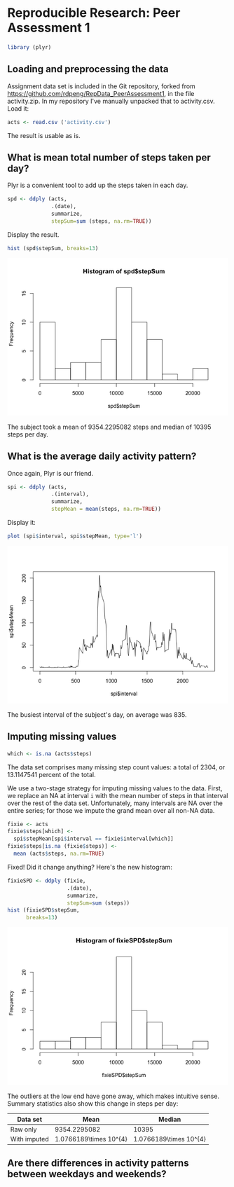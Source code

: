 # Reproducible Research: Peer Assessment 1


```r
library (plyr)
```

## Loading and preprocessing the data

Assignment data set is included in the Git repository, forked from https://github.com/rdpeng/RepData_PeerAssessment1, in the file activity.zip. In my repository I've manually unpacked that to activity.csv. Load it:


```r
acts <- read.csv ('activity.csv')
```

The result is usable as is.

## What is mean total number of steps taken per day?

Plyr is a convenient tool to add up the steps taken in each day.


```r
spd <- ddply (acts,
              .(date), 
              summarize, 
              stepSum=sum (steps, na.rm=TRUE))
```

Display the result.


```r
hist (spd$stepSum, breaks=13)
```

![](PA1_template_files/figure-html/unnamed-chunk-4-1.png) 

The subject took a mean of 9354.2295082 steps and median of 10395 steps per day.

## What is the average daily activity pattern?

Once again, Plyr is our friend.


```r
spi <- ddply (acts,
              .(interval), 
              summarize, 
              stepMean = mean(steps, na.rm=TRUE))
```

Display it:


```r
plot (spi$interval, spi$stepMean, type='l')
```

![](PA1_template_files/figure-html/unnamed-chunk-6-1.png) 

The busiest interval of the subject's day, on average was
835.

## Imputing missing values


```r
which <- is.na (acts$steps)
```

The data set comprises many missing step count values: a total of
2304, or
13.1147541
percent of the total.

We use a two-stage strategy for imputing missing values to the data. First, we replace an NA at interval `i` with the mean number of steps in that interval over the rest of the data set. Unfortunately, many intervals are NA over the entire series; for those we impute the grand mean over all non-NA data.


```r
fixie <- acts
fixie$steps[which] <-
  spi$stepMean[spi$interval == fixie$interval[which]]
fixie$steps[is.na (fixie$steps)] <- 
  mean (acts$steps, na.rm=TRUE)
```

Fixed! Did it change anything? Here's the new histogram:

```r
fixieSPD <- ddply (fixie,
                   .(date), 
                   summarize, 
                   stepSum=sum (steps))
hist (fixieSPD$stepSum,
      breaks=13)
```

![](PA1_template_files/figure-html/unnamed-chunk-9-1.png) 

The outliers at the low end have gone away, which makes intuitive sense. Summary statistics also show this change in steps per day:

Data set  | Mean | Median
-- | -- | --
Raw only | 9354.2295082 | 10395
With imputed | 1.0766189\times 10^{4} | 1.0766189\times 10^{4}


## Are there differences in activity patterns between weekdays and weekends?
